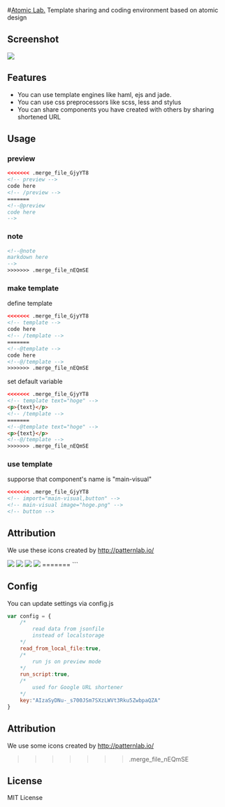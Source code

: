 #[Atomic Lab.](http://steelydylan.github.io/atomic-lab/)
Template sharing and coding environment based on atomic design

## Screenshot
<img src="https://raw.github.com/steelydylan/atomic-lab/master/screenshot.png"></img>

## Features

- You can use template engines like haml, ejs and jade.
- You can use css preprocessors like scss, less and stylus
- You can share components you have created with others by sharing shortened URL

## Usage

### preview
```html
<<<<<<< .merge_file_GjyYT8
<!-- preview -->
code here
<!-- /preview -->
=======
<!--@preview
code here
-->
```

### note
```html
<!--@note
markdown here
-->
>>>>>>> .merge_file_nEQmSE
```

### make template

define template
```html
<<<<<<< .merge_file_GjyYT8
<!-- template -->
code here
<!-- /template -->
=======
<!--@template -->
code here
<!--@/template -->
>>>>>>> .merge_file_nEQmSE
```

set default variable
```html
<<<<<<< .merge_file_GjyYT8
<!-- template text="hoge" -->
<p>{text}</p>
<!-- /template -->
=======
<!--@template text="hoge" -->
<p>{text}</p>
<!--@/template -->
>>>>>>> .merge_file_nEQmSE
```

### use template
supporse that component's name is "main-visual"
```html
<<<<<<< .merge_file_GjyYT8
<!-- import="main-visual,button" -->
<!-- main-visual image="hoge.png" -->
<!-- button -->
```

## Attribution
We use these icons created by http://patternlab.io/

<img src="https://raw.github.com/steelydylan/atomic-lab/master/images/atom.svg">
<img src="https://raw.github.com/steelydylan/atomic-lab/master/images/molucule.svg">
<img src="https://raw.github.com/steelydylan/atomic-lab/master/images/organism.svg">
<img src="https://raw.github.com/steelydylan/atomic-lab/master/images/template.svg">
=======
<!--@import parts="main-visual" -->
<main-visual image="hoge.png"></main-visual>
```

## Config
You can update settings via config.js

```js
var config = {
	/*
		read data from jsonfile
		instead of localstorage
	*/
	read_from_local_file:true,
	/*
		run js on preview mode
	*/
	run_script:true,
	/*
		used for Google URL shortener
	*/
	key:"AIzaSyDNu-_s700JSm7SXzLWVt3Rku5ZwbpaQZA"
}
```

## Attribution
We use some icons created by http://patternlab.io/
>>>>>>> .merge_file_nEQmSE
## License
MIT License
